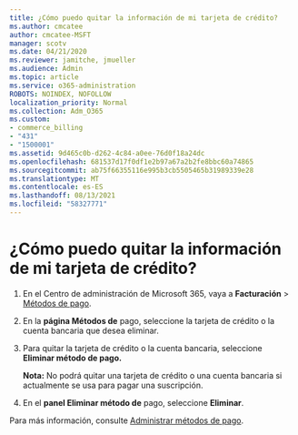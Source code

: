 ```yaml
---
title: ¿Cómo puedo quitar la información de mi tarjeta de crédito?
ms.author: cmcatee
author: cmcatee-MSFT
manager: scotv
ms.date: 04/21/2020
ms.reviewer: jamitche, jmueller
ms.audience: Admin
ms.topic: article
ms.service: o365-administration
ROBOTS: NOINDEX, NOFOLLOW
localization_priority: Normal
ms.collection: Adm_O365
ms.custom:
- commerce_billing
- "431"
- "1500001"
ms.assetid: 9d465c0b-d262-4c84-a0ee-76d0f18a24dc
ms.openlocfilehash: 681537d17f0df1e2b97a67a2b2fe8bbc60a74865
ms.sourcegitcommit: ab75f66355116e995b3cb5505465b31989339e28
ms.translationtype: MT
ms.contentlocale: es-ES
ms.lasthandoff: 08/13/2021
ms.locfileid: "58327771"
---
```

# <a name="how-do-i-remove-my-credit-card-information"></a>¿Cómo puedo quitar la información de mi tarjeta de crédito?

1. En el Centro de administración de Microsoft 365, vaya a **Facturación** \> [Métodos de pago](https://go.microsoft.com/fwlink/p/?linkid=2018806).

2. En la **página Métodos de** pago, seleccione la tarjeta de crédito o la cuenta bancaria que desea eliminar.

3. Para quitar la tarjeta de crédito o la cuenta bancaria, seleccione **Eliminar método de pago.**

    **Nota:** No podrá quitar una tarjeta de crédito o una cuenta bancaria si actualmente se usa para pagar una suscripción.

4. En el **panel Eliminar método de** pago, seleccione **Eliminar**.

Para más información, consulte [Administrar métodos de pago](https://docs.microsoft.com/microsoft-365/commerce/billing-and-payments/manage-payment-methods).
